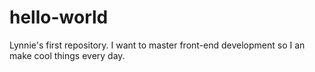 # hello-world
Lynnie's first repository.
I want to master front-end development so I an make cool things every day.
